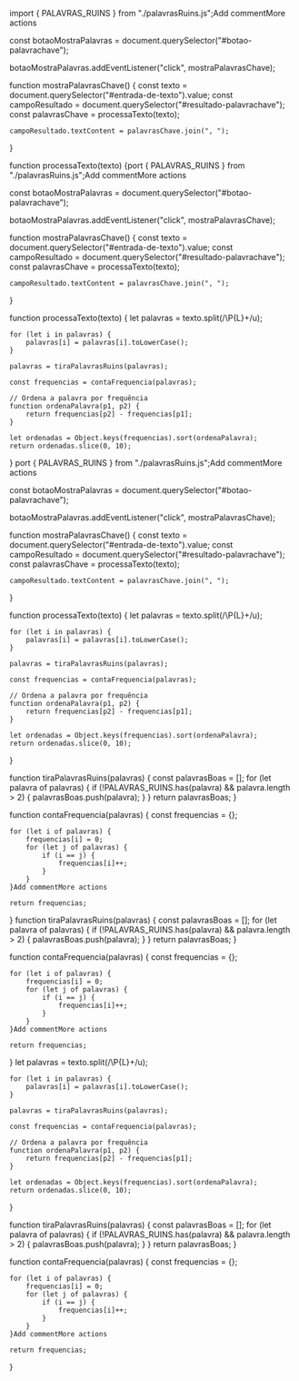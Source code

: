 import { PALAVRAS_RUINS } from "./palavrasRuins.js";Add commentMore actions

const botaoMostraPalavras = document.querySelector("#botao-palavrachave");

botaoMostraPalavras.addEventListener("click", mostraPalavrasChave);

function mostraPalavrasChave() {
    const texto = document.querySelector("#entrada-de-texto").value;
    const campoResultado = document.querySelector("#resultado-palavrachave");
    const palavrasChave = processaTexto(texto);

    campoResultado.textContent = palavrasChave.join(", ");
}

function processaTexto(texto) {port { PALAVRAS_RUINS } from "./palavrasRuins.js";Add commentMore actions

const botaoMostraPalavras = document.querySelector("#botao-palavrachave");

botaoMostraPalavras.addEventListener("click", mostraPalavrasChave);

function mostraPalavrasChave() {
    const texto = document.querySelector("#entrada-de-texto").value;
    const campoResultado = document.querySelector("#resultado-palavrachave");
    const palavrasChave = processaTexto(texto);

    campoResultado.textContent = palavrasChave.join(", ");
}

function processaTexto(texto) {
    let palavras = texto.split(/\P{L}+/u);

    for (let i in palavras) {
        palavras[i] = palavras[i].toLowerCase();
    }

    palavras = tiraPalavrasRuins(palavras);

    const frequencias = contaFrequencia(palavras);

    // Ordena a palavra por frequência
    function ordenaPalavra(p1, p2) {
        return frequencias[p2] - frequencias[p1];
    }

    let ordenadas = Object.keys(frequencias).sort(ordenaPalavra);
    return ordenadas.slice(0, 10);
}
port { PALAVRAS_RUINS } from "./palavrasRuins.js";Add commentMore actions

const botaoMostraPalavras = document.querySelector("#botao-palavrachave");

botaoMostraPalavras.addEventListener("click", mostraPalavrasChave);

function mostraPalavrasChave() {
    const texto = document.querySelector("#entrada-de-texto").value;
    const campoResultado = document.querySelector("#resultado-palavrachave");
    const palavrasChave = processaTexto(texto);

    campoResultado.textContent = palavrasChave.join(", ");
}

function processaTexto(texto) {
    let palavras = texto.split(/\P{L}+/u);

    for (let i in palavras) {
        palavras[i] = palavras[i].toLowerCase();
    }

    palavras = tiraPalavrasRuins(palavras);

    const frequencias = contaFrequencia(palavras);

    // Ordena a palavra por frequência
    function ordenaPalavra(p1, p2) {
        return frequencias[p2] - frequencias[p1];
    }

    let ordenadas = Object.keys(frequencias).sort(ordenaPalavra);
    return ordenadas.slice(0, 10);
}

function tiraPalavrasRuins(palavras) {
    const palavrasBoas = [];
    for (let palavra of palavras) {
        if (!PALAVRAS_RUINS.has(palavra) && palavra.length > 2) {
            palavrasBoas.push(palavra);
        }
    }
    return palavrasBoas;
}

function contaFrequencia(palavras) {
    const frequencias = {};

    for (let i of palavras) {
        frequencias[i] = 0;
        for (let j of palavras) {
            if (i == j) {
                frequencias[i]++;
            }
        }
    }Add commentMore actions

    return frequencias;
}
function tiraPalavrasRuins(palavras) {
    const palavrasBoas = [];
    for (let palavra of palavras) {
        if (!PALAVRAS_RUINS.has(palavra) && palavra.length > 2) {
            palavrasBoas.push(palavra);
        }
    }
    return palavrasBoas;
}

function contaFrequencia(palavras) {
    const frequencias = {};

    for (let i of palavras) {
        frequencias[i] = 0;
        for (let j of palavras) {
            if (i == j) {
                frequencias[i]++;
            }
        }
    }Add commentMore actions

    return frequencias;
}
    let palavras = texto.split(/\P{L}+/u);

    for (let i in palavras) {
        palavras[i] = palavras[i].toLowerCase();
    }

    palavras = tiraPalavrasRuins(palavras);

    const frequencias = contaFrequencia(palavras);

    // Ordena a palavra por frequência
    function ordenaPalavra(p1, p2) {
        return frequencias[p2] - frequencias[p1];
    }

    let ordenadas = Object.keys(frequencias).sort(ordenaPalavra);
    return ordenadas.slice(0, 10);
}

function tiraPalavrasRuins(palavras) {
    const palavrasBoas = [];
    for (let palavra of palavras) {
        if (!PALAVRAS_RUINS.has(palavra) && palavra.length > 2) {
            palavrasBoas.push(palavra);
        }
    }
    return palavrasBoas;
}

function contaFrequencia(palavras) {
    const frequencias = {};

    for (let i of palavras) {
        frequencias[i] = 0;
        for (let j of palavras) {
            if (i == j) {
                frequencias[i]++;
            }
        }
    }Add commentMore actions

    return frequencias;
}
